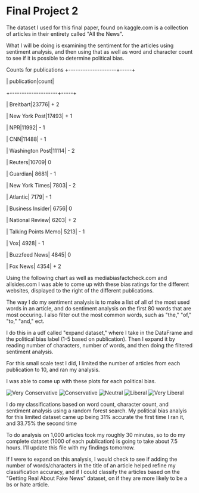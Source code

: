 # Final Project 2

The dataset I used for this final paper, found on kaggle.com is a collection of articles in their entirety called "All the News".

What I will be doing is examining the sentiment for the articles using sentiment analysis, and then using that as well as word and character count to see if it is possible to determine political bias.

Counts for publications
+--------------------+-----+

|         publication|count|

+--------------------+-----+

|           Breitbart|23776| + 2

|       New York Post|17493| + 1

|                 NPR|11992| - 1

|                 CNN|11488| - 1

|     Washington Post|11114| - 2

|             Reuters|10709| 0

|            Guardian| 8681| - 1

|      New York Times| 7803| - 2

|            Atlantic| 7179| - 1

|    Business Insider| 6756| 0

|     National Review| 6203| + 2

| Talking Points Memo| 5213| - 1

|                 Vox| 4928| - 1

|       Buzzfeed News| 4845| 0

|            Fox News| 4354| + 2

Using the following chart as well as mediabiasfactcheck.com and allsides.com I was able to come up with these bias ratings for the different websites, displayed to the right of the different publications.

The way I do my sentiment analysis is to make a list of all of the most used words in an article, and do sentiment analysis on the first 80 words that are most occuring. I also filter out the most common words, such as "the," "of," "to," "and," ect. 

I do this in a udf called "expand dataset," where I take in the DataFrame and the political bias label (1-5 based on publication). Then I expand it by reading number of characters, number of words, and then doing the filtered sentiment analysis.

For this small scale test I did, I limited the number of articles from each publication to 10, and ran my analysis. 

I was able to come up with these plots for each political bias.

![Very Conservative](https://github.com/CSCI3395-F17/daily-code-mnewtonten/blob/master/images/veryconservative.png?raw=true)
![Conservative](https://github.com/CSCI3395-F17/daily-code-mnewtonten/blob/master/images/conservative.png?raw=true)
![Neutral](https://github.com/CSCI3395-F17/daily-code-mnewtonten/blob/master/images/neutral.png?raw=true)
![Liberal](https://github.com/CSCI3395-F17/daily-code-mnewtonten/blob/master/images/liberal.png?raw=true)
![Very Liberal](https://github.com/CSCI3395-F17/daily-code-mnewtonten/blob/master/images/veryliberal.png?raw=true)


I do my classifications based on word count, character count, and sentiment analysis using a random forest search.
My political bias analyis for this limited dataset came up being 31% accurate the first time I ran it, and 33.75% the second time 


To do analysis on 1,000 articles took my roughly 30 minutes, so to do my complete dataset (1000 of each publication) is going to take about 7.5 hours. I'll update this file with my findings tomorrow.

If I were to expand on this analysis, I would check to see if adding the number of words/characters in the title of an article helped refine my classification accuracy, and if I could classify the articles based on the "Getting Real About Fake News" dataset, on if they are more likely to be a bs or hate article.

